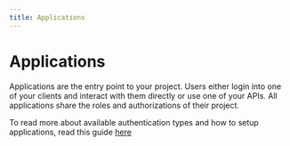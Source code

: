 ```yaml
---
title: Applications
---
```


# Applications

Applications are the entry point to your project. Users either login into one of your clients and interact with them directly or use one of your APIs. All applications share the roles and authorizations of their project.

To read more about available authentication types and how to setup applications, read this guide [here](../../guides/manage/console/applications)
